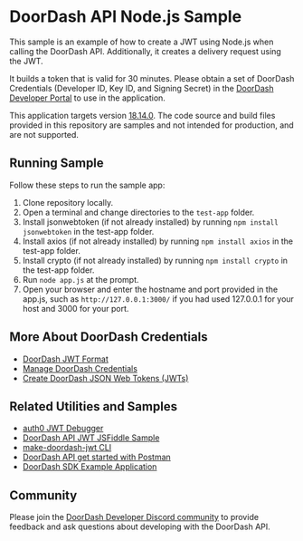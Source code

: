 # DoorDash API Node.js Sample

This sample is an example of how to create a JWT using Node.js when calling the DoorDash API. Additionally, it creates a delivery request using the JWT.

It builds a token that is valid for 30 minutes. Please obtain a set of DoorDash Credentials (Developer ID, Key ID, and Signing Secret) in the [DoorDash Developer Portal](https://developer.doordash.com/portal/integration/drive/credentials) to use in the application.

This application targets version [18.14.0]([https://dotnet.microsoft.com/en-us/download/dotnet/7.0](https://nodejs.org/en/download/)). The code source and build files provided in this repository are samples and not intended for production, and are not supported.

## Running Sample

Follow these steps to run the sample app:

1. Clone repository locally.
2. Open a terminal and change directories to the ``test-app`` folder.
3. Install jsonwebtoken (if not already installed) by running ``npm install jsonwebtoken`` in the test-app folder.
4. Install axios (if not already installed) by running ``npm install axios`` in the test-app folder.
5. Install crypto (if not already installed) by running ``npm install crypto`` in the test-app folder.
6. Run ``node app.js`` at the prompt.
7. Open your browser and enter the hostname and port provided in the app.js, such as ``http://127.0.0.1:3000/`` if you had used 127.0.0.1 for your host and 3000 for your port.

## More About DoorDash Credentials

- [DoorDash JWT Format](https://developer.doordash.com/en-US/docs/drive/reference/JWTs/)
- [Manage DoorDash Credentials](https://developer.doordash.com/en-US/docs/drive/how_to/manage_credentials/)
- [Create DoorDash JSON Web Tokens (JWTs)](https://developer.doordash.com/en-US/docs/drive/how_to/JWTs)

## Related Utilities and Samples

- [auth0 JWT Debugger](https://jwt.io/)
- [DoorDash API JWT JSFiddle Sample](https://bit.ly/doordashapi)
- [make-doordash-jwt CLI](https://github.com/infin8x/make-doordash-jwt)
- [DoorDash API get started with Postman](https://developer.doordash.com/en-US/docs/drive/tutorials/get_started_postman/)
- [DoorDash SDK Example Application](https://github.com/doordash-oss/doordash_sdk_example_application)

## Community

Please join the [DoorDash Developer Discord community](https://discord.com/channels/951208871828013066/951208872478113875) to provide feedback and ask questions about developing with the DoorDash API.

